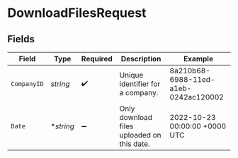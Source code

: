 # DownloadFilesRequest


## Fields

| Field                                      | Type                                       | Required                                   | Description                                | Example                                    |
| ------------------------------------------ | ------------------------------------------ | ------------------------------------------ | ------------------------------------------ | ------------------------------------------ |
| `CompanyID`                                | *string*                                   | :heavy_check_mark:                         | Unique identifier for a company.           | 8a210b68-6988-11ed-a1eb-0242ac120002       |
| `Date`                                     | **string*                                  | :heavy_minus_sign:                         | Only download files uploaded on this date. | 2022-10-23 00:00:00 +0000 UTC              |